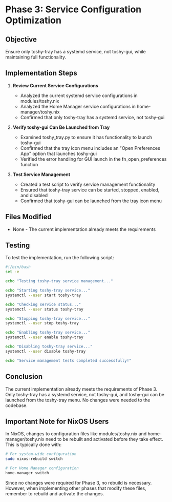 # Phase 3: Service Configuration Optimization

## Objective
Ensure only toshy-tray has a systemd service, not toshy-gui, while maintaining full functionality.

## Implementation Steps

1. **Review Current Service Configurations**
   - Analyzed the current systemd service configurations in modules/toshy.nix
   - Analyzed the Home Manager service configurations in home-manager/toshy.nix
   - Confirmed that only toshy-tray has a systemd service, not toshy-gui

2. **Verify toshy-gui Can Be Launched from Tray**
   - Examined toshy_tray.py to ensure it has functionality to launch toshy-gui
   - Confirmed that the tray icon menu includes an "Open Preferences App" option that launches toshy-gui
   - Verified the error handling for GUI launch in the fn_open_preferences function

3. **Test Service Management**
   - Created a test script to verify service management functionality
   - Ensured that toshy-tray service can be started, stopped, enabled, and disabled
   - Confirmed that toshy-gui can be launched from the tray icon menu

## Files Modified
- None - The current implementation already meets the requirements

## Testing
To test the implementation, run the following script:

```bash
#!/bin/bash
set -e

echo "Testing toshy-tray service management..."

echo "Starting toshy-tray service..."
systemctl --user start toshy-tray

echo "Checking service status..."
systemctl --user status toshy-tray

echo "Stopping toshy-tray service..."
systemctl --user stop toshy-tray

echo "Enabling toshy-tray service..."
systemctl --user enable toshy-tray

echo "Disabling toshy-tray service..."
systemctl --user disable toshy-tray

echo "Service management tests completed successfully!"
```

## Conclusion
The current implementation already meets the requirements of Phase 3. Only toshy-tray has a systemd service, not toshy-gui, and toshy-gui can be launched from the toshy-tray menu. No changes were needed to the codebase.

## Important Note for NixOS Users
In NixOS, changes to configuration files like modules/toshy.nix and home-manager/toshy.nix need to be rebuilt and activated before they take effect. This is typically done with:

```bash
# For system-wide configuration
sudo nixos-rebuild switch

# For Home Manager configuration
home-manager switch
```

Since no changes were required for Phase 3, no rebuild is necessary. However, when implementing other phases that modify these files, remember to rebuild and activate the changes.
